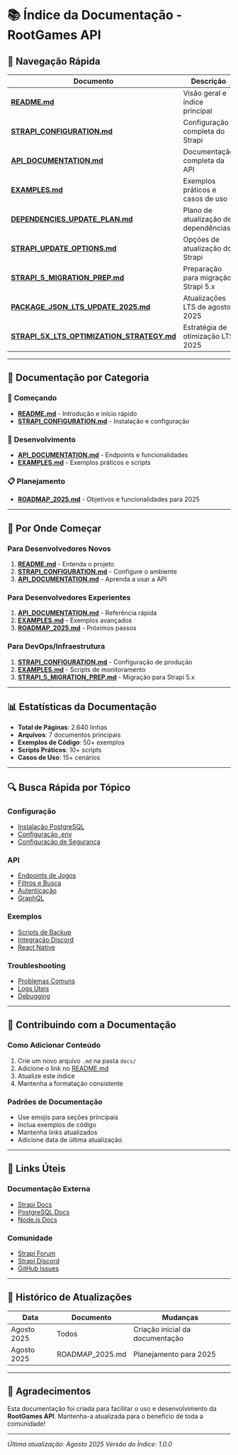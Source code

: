 # 📚 Índice da Documentação - RootGames API

## 🎯 **Navegação Rápida**

| Documento                                                                              | Descrição                            | Páginas |
| -------------------------------------------------------------------------------------- | ------------------------------------ | ------- |
| **[README.md](./README.md)**                                                           | Visão geral e índice principal       | 215     |
| **[STRAPI_CONFIGURATION.md](./STRAPI_CONFIGURATION.md)**                               | Configuração completa do Strapi      | 418     |
| **[API_DOCUMENTATION.md](./API_DOCUMENTATION.md)**                                     | Documentação completa da API         | 567     |
| **[EXAMPLES.md](./EXAMPLES.md)**                                                       | Exemplos práticos e casos de uso     | 490     |
| **[DEPENDENCIES_UPDATE_PLAN.md](./DEPENDENCIES_UPDATE_PLAN.md)**                       | Plano de atualização de dependências | 200     |
| **[STRAPI_UPDATE_OPTIONS.md](./STRAPI_UPDATE_OPTIONS.md)**                             | Opções de atualização do Strapi      | 300     |
| **[STRAPI_5_MIGRATION_PREP.md](./STRAPI_5_MIGRATION_PREP.md)**                         | Preparação para migração Strapi 5.x  | 450     |
| **[PACKAGE_JSON_LTS_UPDATE_2025.md](./PACKAGE_JSON_LTS_UPDATE_2025.md)**               | Atualizações LTS de agosto 2025      | 180     |
| **[STRAPI_5X_LTS_OPTIMIZATION_STRATEGY.md](./STRAPI_5X_LTS_OPTIMIZATION_STRATEGY.md)** | Estratégia de otimização LTS 2025    | 250     |

---

## 📖 **Documentação por Categoria**

### 🚀 **Começando**

- **[README.md](./README.md)** - Introdução e início rápido
- **[STRAPI_CONFIGURATION.md](./STRAPI_CONFIGURATION.md)** - Instalação e configuração

### 🔧 **Desenvolvimento**

- **[API_DOCUMENTATION.md](./API_DOCUMENTATION.md)** - Endpoints e funcionalidades
- **[EXAMPLES.md](./EXAMPLES.md)** - Exemplos práticos e scripts

### 📋 **Planejamento**

- **[ROADMAP_2025.md](../ROADMAP_2025.md)** - Objetivos e funcionalidades para 2025

---

## 🎯 **Por Onde Começar**

### **Para Desenvolvedores Novos**

1. **[README.md](./README.md)** - Entenda o projeto
2. **[STRAPI_CONFIGURATION.md](./STRAPI_CONFIGURATION.md)** - Configure o ambiente
3. **[API_DOCUMENTATION.md](./API_DOCUMENTATION.md)** - Aprenda a usar a API

### **Para Desenvolvedores Experientes**

1. **[API_DOCUMENTATION.md](./API_DOCUMENTATION.md)** - Referência rápida
2. **[EXAMPLES.md](./EXAMPLES.md)** - Exemplos avançados
3. **[ROADMAP_2025.md](../ROADMAP_2025.md)** - Próximos passos

### **Para DevOps/Infraestrutura**

1. **[STRAPI_CONFIGURATION.md](./STRAPI_CONFIGURATION.md)** - Configuração de produção
2. **[EXAMPLES.md](./EXAMPLES.md)** - Scripts de monitoramento
3. **[STRAPI_5_MIGRATION_PREP.md](./STRAPI_5_MIGRATION_PREP.md)** - Migração para Strapi 5.x

---

## 📊 **Estatísticas da Documentação**

- **Total de Páginas**: 2.640 linhas
- **Arquivos**: 7 documentos principais
- **Exemplos de Código**: 50+ exemplos
- **Scripts Práticos**: 10+ scripts
- **Casos de Uso**: 15+ cenários

---

## 🔍 **Busca Rápida por Tópico**

### **Configuração**

- [Instalação PostgreSQL](./STRAPI_CONFIGURATION.md#instalação-do-postgresql)
- [Configuração .env](./STRAPI_CONFIGURATION.md#arquivo-de-ambiente-env)
- [Configuração de Segurança](./STRAPI_CONFIGURATION.md#segurança)

### **API**

- [Endpoints de Jogos](./API_DOCUMENTATION.md#endpoints-de-jogos)
- [Filtros e Busca](./API_DOCUMENTATION.md#filtros-e-busca)
- [Autenticação](./API_DOCUMENTATION.md#autenticação)
- [GraphQL](./API_DOCUMENTATION.md#graphql)

### **Exemplos**

- [Scripts de Backup](./EXAMPLES.md#script-de-backup-automático)
- [Integração Discord](./EXAMPLES.md#integração-com-discord-bot)
- [React Native](./EXAMPLES.md#react-native)

### **Troubleshooting**

- [Problemas Comuns](./STRAPI_CONFIGURATION.md#problemas-comuns)
- [Logs Úteis](./STRAPI_CONFIGURATION.md#logs-úteis)
- [Debugging](./EXAMPLES.md#debugging-e-logs)

---

## 📝 **Contribuindo com a Documentação**

### **Como Adicionar Conteúdo**

1. Crie um novo arquivo `.md` na pasta `docs/`
2. Adicione o link no [README.md](./README.md)
3. Atualize este índice
4. Mantenha a formatação consistente

### **Padrões de Documentação**

- Use emojis para seções principais
- Inclua exemplos de código
- Mantenha links atualizados
- Adicione data de última atualização

---

## 🔗 **Links Úteis**

### **Documentação Externa**

- [Strapi Docs](https://docs.strapi.io/)
- [PostgreSQL Docs](https://www.postgresql.org/docs/)
- [Node.js Docs](https://nodejs.org/docs/)

### **Comunidade**

- [Strapi Forum](https://forum.strapi.io/)
- [Strapi Discord](https://discord.strapi.io/)
- [GitHub Issues](https://github.com/strapi/strapi/issues)

---

## 📅 **Histórico de Atualizações**

| Data        | Documento       | Mudanças                        |
| ----------- | --------------- | ------------------------------- |
| Agosto 2025 | Todos           | Criação inicial da documentação |
| Agosto 2025 | ROADMAP_2025.md | Planejamento para 2025          |

---

## 🎉 **Agradecimentos**

Esta documentação foi criada para facilitar o uso e desenvolvimento da **RootGames API**. Mantenha-a atualizada para o benefício de toda a comunidade!

---

_Última atualização: Agosto 2025_
_Versão do Índice: 1.0.0_
